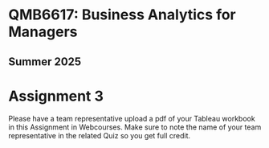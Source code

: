 # QMB6617: Business Analytics for Managers
## Summer 2025

# Assignment 3

Please have a team representative upload a pdf of your Tableau workbook in this Assignment in Webcourses.
Make sure to note the name of your team representative in the related Quiz so you get full credit. 